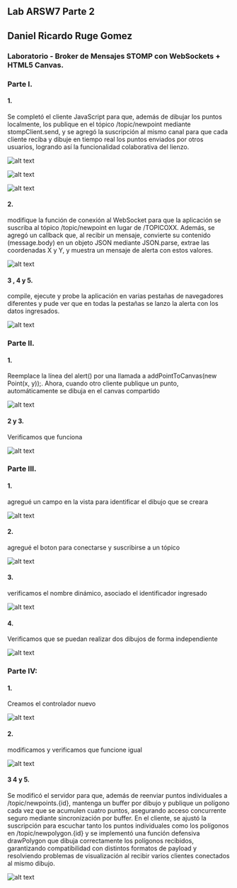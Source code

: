 ## Lab ARSW7 Parte 2

## Daniel Ricardo Ruge Gomez

### Laboratorio - Broker de Mensajes STOMP con WebSockets + HTML5 Canvas.

### Parte I.

#### 1.

Se completó el cliente JavaScript para que, además de dibujar los puntos localmente, los publique en el tópico /topic/newpoint mediante stompClient.send, y se agregó la suscripción al mismo canal para que cada cliente reciba y dibuje en tiempo real los puntos enviados por otros usuarios, logrando así la funcionalidad colaborativa del lienzo.

![alt text](./img/image.png)

![alt text](./img/image2.png)

![alt text](./img/image3.png)

#### 2.

 modifique la función de conexión al WebSocket para que la aplicación se suscriba al tópico /topic/newpoint en lugar de /TOPICOXX. Además, se agregó un callback que, al recibir un mensaje, convierte su contenido (message.body) en un objeto JSON mediante JSON.parse, extrae las coordenadas X y Y, y muestra un mensaje de alerta con estos valores.

![alt text](./img/image4.png)


#### 3 , 4 y 5.


compile, ejecute y probe la aplicación en varias pestañas de navegadores diferentes y pude ver que en todas la pestañas se lanzo la alerta con los datos ingresados.

![alt text](./img/image5.png)


### Parte II.


#### 1.

Reemplace la línea del alert() por una llamada a addPointToCanvas(new Point(x, y));.
Ahora, cuando otro cliente publique un punto, automáticamente se dibuja en el canvas compartido

![alt text](./img/image6.png)


#### 2 y 3.

Verificamos que funciona 

![alt text](./img/image7.png)


### Parte III.

#### 1.

agregué un campo en la vista para identificar el dibujo que se creara

![alt text](./img/image8.png)


#### 2.

agregué el boton para conectarse y suscribirse a un tópico

![alt text](./img/image9.png)

#### 3.

verificamos el nombre dinámico, asociado el identificador ingresado

![alt text](./img/image10.png)

#### 4.

Verificamos que se puedan realizar dos dibujos de forma independiente

![alt text](./img/image11.png)


### Parte IV:

#### 1.

Creamos el controlador nuevo 

![alt text](./img/image12.png)


#### 2.

modificamos y verificamos que funcione igual

![alt text](./img/image13.png)

#### 3 4 y 5.

Se modificó el servidor para que, además de reenviar puntos individuales a /topic/newpoints.{id}, mantenga un buffer por dibujo y publique un polígono cada vez que se acumulen cuatro puntos, asegurando acceso concurrente seguro mediante sincronización por buffer. En el cliente, se ajustó la suscripción para escuchar tanto los puntos individuales como los polígonos en /topic/newpolygon.{id} y se implementó una función defensiva drawPolygon que dibuja correctamente los polígonos recibidos, garantizando compatibilidad con distintos formatos de payload y resolviendo problemas de visualización al recibir varios clientes conectados al mismo dibujo.

![alt text](image.png)